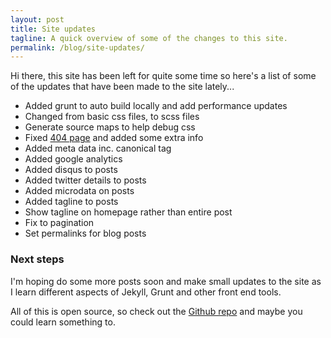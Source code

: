 ```yaml
---
layout: post
title: Site updates
tagline: A quick overview of some of the changes to this site.
permalink: /blog/site-updates/
---
```


Hi there, this site has been left for quite some time so here's a list of some of the updates that have been made to the site lately...

- Added grunt to auto build locally and add performance updates
- Changed from basic css files, to scss files
- Generate source maps to help debug css
- Fixed [404 page](http://tcmorris.net/404) and added some extra info
- Added meta data inc. canonical tag
- Added google analytics
- Added disqus to posts
- Added twitter details to posts
- Added microdata on posts
- Added tagline to posts
- Show tagline on homepage rather than entire post
- Fix to pagination
- Set permalinks for blog posts

### Next steps

I'm hoping do some more posts soon and make small updates to the site as I learn different aspects of Jekyll, Grunt and other front end tools.

All of this is open source, so check out the [Github repo](https://github.com/tcmorris/tcmorris.github.io) and maybe you could learn something to.